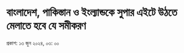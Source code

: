 # বাংলাদেশ, পাকিস্তান ও ইংল্যান্ডকে সুপার এইটে উঠতে মেলাতে হবে যে সমীকরণ

প্রকাশ: ১৩ জুন ২০২৪, ০৩: ০০
